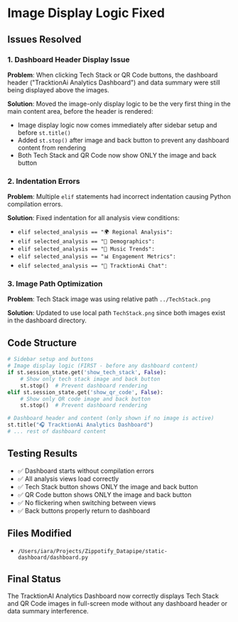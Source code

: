 # Image Display Logic Fixed

## Issues Resolved

### 1. Dashboard Header Display Issue
**Problem**: When clicking Tech Stack or QR Code buttons, the dashboard header ("TracktionAi Analytics Dashboard") and data summary were still being displayed above the images.

**Solution**: Moved the image-only display logic to be the very first thing in the main content area, before the header is rendered:
- Image display logic now comes immediately after sidebar setup and before `st.title()`
- Added `st.stop()` after image and back button to prevent any dashboard content from rendering
- Both Tech Stack and QR Code now show ONLY the image and back button

### 2. Indentation Errors
**Problem**: Multiple `elif` statements had incorrect indentation causing Python compilation errors.

**Solution**: Fixed indentation for all analysis view conditions:
- `elif selected_analysis == "🌍 Regional Analysis":`
- `elif selected_analysis == "👥 Demographics":`  
- `elif selected_analysis == "🎵 Music Trends":`
- `elif selected_analysis == "📊 Engagement Metrics":`
- `elif selected_analysis == "🤖 TracktionAi Chat":`

### 3. Image Path Optimization
**Problem**: Tech Stack image was using relative path `../TechStack.png`

**Solution**: Updated to use local path `TechStack.png` since both images exist in the dashboard directory.

## Code Structure
```python
# Sidebar setup and buttons
# Image display logic (FIRST - before any dashboard content)
if st.session_state.get('show_tech_stack', False):
    # Show only tech stack image and back button
    st.stop()  # Prevent dashboard rendering
elif st.session_state.get('show_qr_code', False):
    # Show only QR code image and back button  
    st.stop()  # Prevent dashboard rendering

# Dashboard header and content (only shown if no image is active)
st.title("🎧 TracktionAi Analytics Dashboard")
# ... rest of dashboard content
```

## Testing Results
- ✅ Dashboard starts without compilation errors
- ✅ All analysis views load correctly
- ✅ Tech Stack button shows ONLY the image and back button
- ✅ QR Code button shows ONLY the image and back button
- ✅ No flickering when switching between views
- ✅ Back buttons properly return to dashboard

## Files Modified
- `/Users/iara/Projects/Zippotify_Datapipe/static-dashboard/dashboard.py`

## Final Status
The TracktionAI Analytics Dashboard now correctly displays Tech Stack and QR Code images in full-screen mode without any dashboard header or data summary interference.
